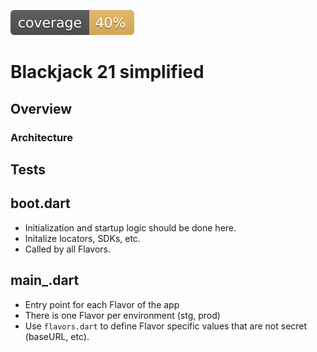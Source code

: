 ![Coverage](./coverage_badge.svg)

# Blackjack 21 simplified

## Overview

### Architecture

## Tests

## boot.dart

- Initialization and startup logic should be done here.
- Initalize locators, SDKs, etc.
- Called by all Flavors.

## main_<flavor>.dart

- Entry point for each Flavor of the app
- There is one Flavor per environment (stg, prod)
- Use `flavors.dart` to define Flavor specific values that are not secret (baseURL, etc).
